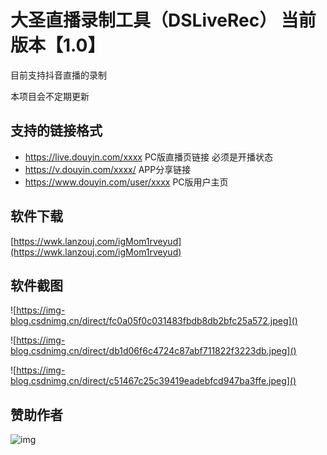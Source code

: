 # 大圣直播录制工具（DSLiveRec） 当前版本【1.0】

目前支持抖音直播的录制

本项目会不定期更新



## 支持的链接格式

- https://live.douyin.com/xxxx PC版直播页链接 必须是开播状态
- https://v.douyin.com/xxxx/ APP分享链接
- https://www.douyin.com/user/xxxx PC版用户主页



## 软件下载

[https://wwk.lanzouj.com/igMom1rveyud](https://wwk.lanzouj.com/igMom1rveyud)



## 软件截图

![https://img-blog.csdnimg.cn/direct/fc0a05f0c031483fbdb8db2bfc25a572.jpeg]()

![https://img-blog.csdnimg.cn/direct/db1d06f6c4724c87abf711822f3223db.jpeg]()

![https://img-blog.csdnimg.cn/direct/c51467c25c39419eadebfcd947ba3ffe.jpeg]()



## 赞助作者

![![img](https://img-blog.csdnimg.cn/direct/f143c72983404d0dadf73a828ba681bd.jpeg)]()
